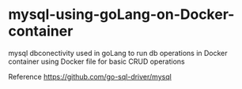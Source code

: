 # mysql-using-goLang-on-Docker-container
mysql dbconectivity used in goLang to run db operations in Docker container using Docker file for basic CRUD operations

Reference
https://github.com/go-sql-driver/mysql
